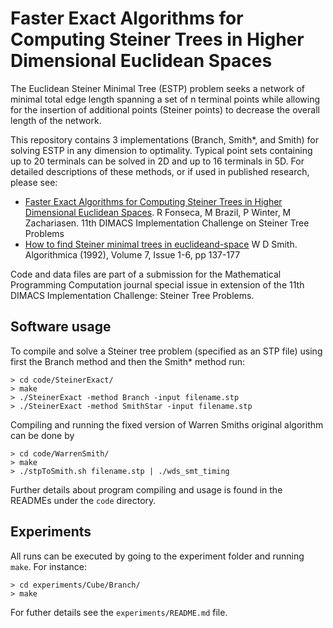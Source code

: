 # Faster Exact Algorithms for Computing Steiner Trees in Higher Dimensional Euclidean Spaces


The Euclidean Steiner Minimal Tree (ESTP) problem seeks a network of minimal total edge length spanning a set of n terminal points while allowing for the insertion of additional points (Steiner points) to decrease the overall length of the network.

This repository contains 3 implementations (Branch, Smith\*, and Smith) for solving ESTP in any dimension to optimality. Typical point sets containing up to 20 terminals can be solved in 2D and up to 16 terminals in 5D. For detailed descriptions of these methods, or if used in published research, please see:

* [Faster Exact Algorithms for Computing Steiner Trees in Higher Dimensional Euclidean Spaces](http://dimacs11.cs.princeton.edu/workshop/FonsecaBrazilWinterZachariasen.pdf). R Fonseca, M Brazil, P Winter, M Zachariasen. 11th DIMACS Implementation Challenge on Steiner Tree Problems
* [How to find Steiner minimal trees in euclideand-space](http://link.springer.com/article/10.1007%2FBF01758756) W D Smith. Algorithmica (1992), Volume 7, Issue 1-6, pp 137-177

Code and data files are part of a submission for the Mathematical Programming Computation journal special issue in extension of the 11th DIMACS Implementation Challenge: Steiner Tree Problems. 

## Software usage

To compile and solve a Steiner tree problem (specified as an STP file) using first the Branch method and then the Smith\* method run:
```
> cd code/SteinerExact/
> make
> ./SteinerExact -method Branch -input filename.stp
> ./SteinerExact -method SmithStar -input filename.stp
```

Compiling and running the fixed version of Warren Smiths original algorithm can be done by
```
> cd code/WarrenSmith/
> make
> ./stpToSmith.sh filename.stp | ./wds_smt_timing
```

Further details about program compiling and usage is found in the READMEs under the `code` directory.

## Experiments

All runs can be executed by going to the experiment folder and running `make`. For instance:
```
> cd experiments/Cube/Branch/
> make
```
For futher details see the `experiments/README.md` file.

